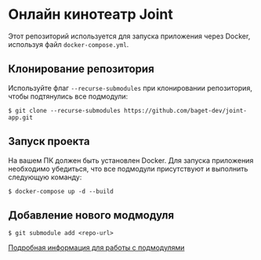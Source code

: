 # Онлайн кинотеатр Joint
Этот репозиторий используется для запуска приложения через Docker, используя файл `docker-compose.yml`.

## Клонирование репозитория
Используйте флаг `--recurse-submodules` при клонировании репозитория, чтобы подтянулись все подмодули:
```
$ git clone --recurse-submodules https://github.com/baget-dev/joint-app.git
```

## Запуск проекта
На вашем ПК должен быть установлен Docker. Для запуска приложения необходимо убедиться, что все подмодули присутствуют и выполнить следующую команду:
```
$ docker-compose up -d --build
```

## Добавление нового модмодуля
```
$ git submodule add <repo-url>
```

 [Подробная информация для работы с подмодулями](https://git-scm.com/book/en/v2/Git-Tools-Submodules)
